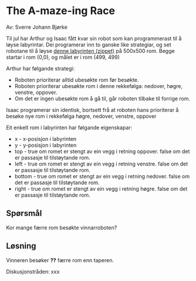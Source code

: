 # The A-maze-ing Race

Av: Sverre Johann Bjørke

Til jul har Arthur og Isaac fått kvar sin robot som kan programmerast til å løyse labyrintar. Dei programerar inn to ganske like strategiar, og set robotane til å løyse [denne labyrinten (zippet)](./maze.txt.zip) på 500x500 rom. Begge startar i rom (0,0), og målet er i rom (499, 499)

Arthur har følgande strategi:

* Roboten prioriterar alltid ubesøkte rom før besøkte.
* Roboten prioriterar ubesøkte rom i denne rekkefølga: nedover, høgre, venstre, oppover.
* Om det er ingen ubesøkte rom å gå til, går roboten tilbake til forrige rom.

Isaac programerar sin identisk, bortsett frå at roboten hans prioriterar å besøke nye rom i rekkefølga høgre, nedover, venstre, oppover

Eit enkelt rom i labyrinten har følgande eigenskapar: 

* x - x-posisjon i labyrinten 
* y - y-posisjon i labyrinten 
* top - true om romet er stengt av ein vegg i retning oppover. false om det er passasje til tilstøytande rom. 
* left - true om romet er stengt av ein vegg i retning venstre. false om det er passasje til tilstøytande rom. 
* bottom - true om romet er stengt av ein vegg i retning nedover. false om det er passasje til tilstøytande rom. 
* right - true om romet er stengt av ein vegg i retning høgre. false om det er passasje til tilstøytande rom.

## Spørsmål

Kor mange færre rom besøkte vinnarroboten?

## Løsning

Vinneren besøker **??** færre rom enn taperen.

Diskusjonstråden: xxx
